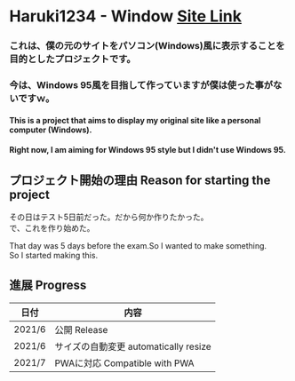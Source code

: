 # Haruki1234 - Window [**Site Link**](https://haruki1234.github.io/window/)

### これは、僕の元のサイトをパソコン(Windows)風に表示することを目的としたプロジェクトです。   
### 今は、Windows 95風を目指して作っていますが僕は使った事がないですｗ。 

#### This is a project that aims to display my original site like a personal computer (Windows). 
#### Right now, I am aiming for Windows 95 style but I didn't use Windows 95. 

## プロジェクト開始の理由 Reason for starting the project 
その日はテスト5日前だった。だから何か作りたかった。  
で、これを作り始めた。
 
That day was 5 days before the exam.So I wanted to make something.  
So I started making this.  

## 進展 Progress

| 日付 | 内容 |
| --- | ---- |
| 2021/6 | 公開 Release |
| 2021/6 | サイズの自動変更 automatically resize |
| 2021/7 | PWAに対応 Compatible with PWA |
